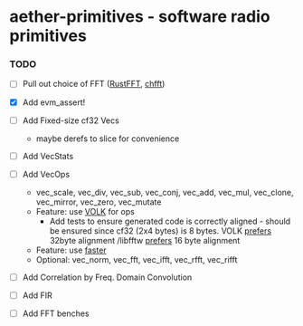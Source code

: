 # aether-primitives - software radio primitives

### TODO
- [ ] Pull out choice of FFT ([RustFFT](https://github.com/awelkie/RustFFT), [chfft](https://github.com/chalharu/chfft))
- [x] Add evm_assert!
- [ ] Add Fixed-size cf32 Vecs
    - maybe derefs to slice for convenience
- [ ] Add VecStats
- [ ] Add VecOps
    - vec_scale, vec_div, vec_sub, vec_conj, vec_add, vec_mul, vec_clone, vec_mirror, vec_zero, vec_mutate
    - Feature: use [VOLK](https://libvolk.org) for ops
        - Add tests to ensure generated code is correctly aligned - should be ensured since cf32 (2x4 bytes) is 8 bytes. VOLK [prefers](https://libvolk.org/doxygen/concepts_terms_and_techniques.html) 32byte alignment /libfftw [prefers](http://www.fftw.org/fftw3_doc/SIMD-alignment-and-fftw_005fmalloc.html) 16 byte alignment
    - Feature: use [faster](https://github.com/AdamNiederer/faster) 
    - Optional: vec_norm, vec_fft, vec_ifft, vec_rfft, vec_rifft
- [ ] Add Correlation by Freq. Domain Convolution
- [ ] Add FIR
- [ ] Add FFT benches

